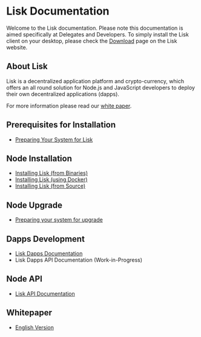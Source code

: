 # Lisk Documentation

Welcome to the Lisk documentation. Please note this documentation is aimed specifically at Delegates and Developers. To simply install the Lisk client on your desktop, please check the [Download](https://lisk.io/download) page on the Lisk website.

## About Lisk

Lisk is a decentralized application platform and crypto-currency, which offers an all round solution for Node.js and JavaScript developers to deploy their own decentralized applications (dapps).

For more information please read our [white paper](/documentation?i=lisk-whitepaper/LiskWhitepaper).

## Prerequisites for Installation

* [Preparing Your System for Lisk](/documentation?i=lisk-docs/PrereqSetup)

## Node Installation

* [Installing Lisk (from Binaries)](/documentation?i=lisk-docs/BinaryInstall)
* [Installing Lisk (using Docker)](/documentation?i=lisk-docs/DockerInstall)
* [Installing Lisk (from Source)](/documentation?i=lisk-docs/SourceInstall)

## Node Upgrade

* [Preparing your system for upgrade](/documentation?i=lisk-docs/UpgradeSteps)

## Dapps Development

* [Lisk Dapps Documentation](/documentation?i=lisk-dapps-docs/README)
* Lisk Dapps API Documentation (Work-in-Progress)

## Node API

* [Lisk API Documentation](/documentation?i=lisk-docs/APIReference)

## Whitepaper

* [English Version](/documentation?i=lisk-whitepaper/LiskWhitepaper)

